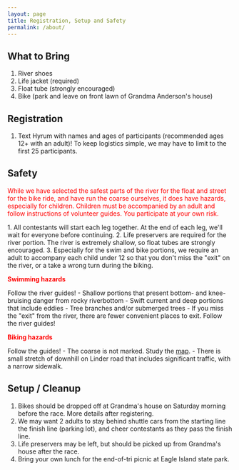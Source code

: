 ```yaml
---
layout: page
title: Registration, Setup and Safety
permalink: /about/
---
```


<amp-img width="600" height="300" layout="responsive" src="https://mk0completetrid5cejy.kinstacdn.com/wp-content/uploads/kids-running-1024x417.jpg"></amp-img>
## What to Bring
1. River shoes
2. Life jacket (required)
3. Float tube (strongly encouraged)
4. Bike (park and leave on front lawn of Grandma Anderson's house)

## Registration
1. Text Hyrum with names and ages of participants (recommended ages 12+ with an adult)!  To keep logistics simple, we may have to limit to the first 25 participants.


## Safety
<p style="color:red">While we have selected the safest parts of the river for the float and street for the bike ride, and have run the coarse ourselves, it does have hazards, especially for children.  Children must be accompanied by an adult and follow instructions of volunteer guides.  You participate at your own risk.</p>
1. All contestants will start each leg together.  At the end of each leg, we'll wait for everyone before continuing.
2. Life preservers are required for the river portion. The river is extremely shallow, so float tubes are strongly encouraged.
3. Especially for the swim and bike portions, we require an adult to accompany each child under 12 so that you don't miss the "exit" on the river, or a take a wrong turn during the biking.
<p style="color:red"><b>Swimming hazards</b></p>
Follow the river guides!
- Shallow portions that present bottom- and knee-bruising danger from rocky riverbottom
- Swift current and deep portions that include eddies
- Tree branches and/or submerged trees
- If you miss the "exit" from the river, there are fewer convenient places to exit.  Follow the river guides!
<p style="color:red"><b>Biking hazards</b></p>
Follow the guides!
- The coarse is not marked.  Study the <a href="https://onthegomap.com/?m=s&u=mi&w%5B%5D=Routes+may+not+be+suitable+for+public+use.&c%5B%5D=Route+data+%C2%A92021+On+The+Go+Map%2C+OpenStreetMap+Contributors&d=5656&f=49d1da01ae&n=1&dm=1&context=share&r2=Y_ng8%7EckcMJt1F9X20X1AIW3Aq12o3Fi3Fc37s24g24c44c3Cu9h52X20b20Z52D0x40T0b92l20P00X23X13j17R0XA0N2r26t1Gj2g1h5Ep18f1CFUj3FJd1n1z1t2X1x1Pr2Bd21b8Cj30x33f1F%7E2Hf20d1Cf1Mt1g3f6a1d2a1h28X1AV4%7E10t50f18b1EX1g1l26R6Z12v46f1Kp1a1f2k1j1SVOv18r10h28L1%7E21r1o20u22w40cA8q12W32W10M2w11K24i98UAKq1_1c1u1Su1Gc1Gi1Ie28_20_19_1Fw11W10M0LAKOEi20y14U8yA8i21yAFo11w20m50g51e30e10g31_61g232e60Y52_66sD4Y53c2PW2Vy1Fw11y13c19M">map</a>. 
- There is small stretch of downhill on Linder road that includes significant traffic, with a narrow sidewalk.


## Setup / Cleanup
1. Bikes should be dropped off at Grandma's house on Saturday morning before the race.  More details after registering.
2. We may want 2 adults to stay behind shuttle cars from the starting line the finish line (parking lot), and cheer contestants as they pass the finish line.
3. Life preservers may be left, but should be picked up from Grandma's house after the race.
4. Bring your own lunch for the end-of-tri picnic at Eagle Island state park.
